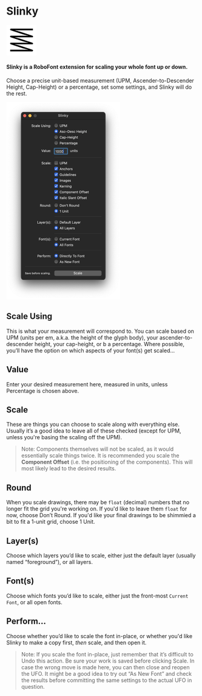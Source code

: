 # Slinky

<img src="../resources/mechanic_icon.png"  width="80">

#### Slinky is a RoboFont extension for scaling your whole font up or down.

Choose a precise unit-based measurement (UPM, Ascender-to-Descender Height, Cap-Height) or a percentage, set some settings, and Slinky will do the rest.

<img src="../resources/ui.png"  width="300">




## Scale Using

This is what your measurement will correspond to. You can scale based on UPM (units per em, a.k.a. the height of the glyph body), your ascender-to-descender height, your cap-height, or b a percentage. Where possible, you’ll have the option on which aspects of your font(s) get scaled...

## Value

Enter your desired measurement here, measured in units, unless Percentage is chosen above.

## Scale

These are things you can choose to scale along with everything else. Usually it’s a good idea to leave all of these checked (except for UPM, unless you're basing the scaling off the UPM). 
> Note: Components themselves will not be scaled, as it would essentially scale things twice. It is recommended you scale the **Component Offset** (i.e. the positioning of the components). This will most likely lead to the desired results.

## Round

When you scale drawings, there may be `float` (decimal) numbers that no longer fit the grid you're working on. If you'd like to leave them `float` for now, choose Don’t Round. If you'd like your final drawings to be shimmied a bit to fit a 1-unit grid, choose 1 Unit.

## Layer(s)

Choose which layers you’d like to scale, either just the default layer (usually named “foreground”), or all layers.

## Font(s)

Choose which fonts you’d like to scale, either just the front-most `Current Font`, or all open fonts.

## Perform...

Choose whether you’d like to scale the font in-place, or whether you'd like Slinky to make a copy first, _then_ scale, and then open it. 

> Note: If you scale the font in-place, just remember that it’s difficult to Undo this action. Be sure your work is saved before clicking Scale. In case the wrong move is made here, you can then close and reopen the UFO. It might be a good idea to try out “As New Font” and check the results before committing the same settings to the actual UFO in question.
